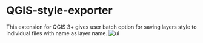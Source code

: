 # QGIS-style-exporter
This extension for QGIS 3+ gives user batch option for saving layers style to individual files with name as layer name.
![ui](https://github.com/Rzezimioszek/QGIS-style-exporter/assets/105981729/27beb2c0-ae38-48b1-a2a4-f7bbfe9e8ce2)
